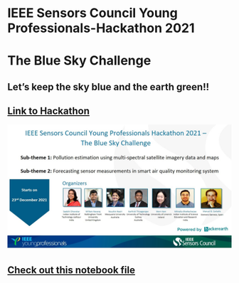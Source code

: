 # IEEE Sensors Council Young Professionals-Hackathon 2021

# The Blue Sky Challenge 

## Let’s keep the sky blue and the earth green!!

## [Link to Hackathon](https://www.hackerearth.com/challenges/hackathon/ieee-machine-learning-hackathon/)

![](./ReadMeImages/bluesky_flyer.jpg)

## [Check out this notebook file](./BlueSkyAbove.ipynb)